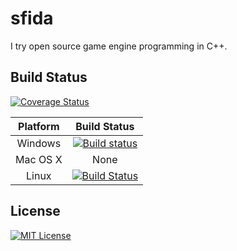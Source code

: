 
# sfida

I try open source game engine programming in C++.

## Build Status

[![Coverage Status](https://coveralls.io/repos/github/NishiiTakahiro/sfida/badge.svg?branch=master)](https://coveralls.io/github/NishiiTakahiro/sfida?branch=master)

| Platform | Build Status |
|:--------:|:------------:|
| Windows | [![Build status](https://ci.appveyor.com/api/projects/status/703edpvhcylwlg41/branch/master?svg=true)](https://ci.appveyor.com/project/NishiiTakahiro/sfida/branch/master) |
| Mac OS X | None |
| Linux | [![Build Status](https://travis-ci.org/NishiiTakahiro/sfida.svg?branch=master)](https://travis-ci.org/NishiiTakahiro/sfida) |

## License

[![MIT License](http://img.shields.io/badge/license-MIT-blue.svg?style=flat)](LICENSE.md)